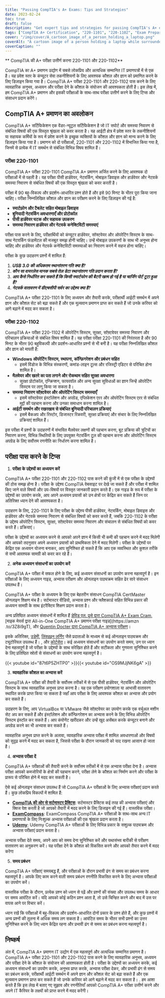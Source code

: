```yaml
---
title: "Passing CompTIA's A+ Exams: Tips and Strategies"
date: 2023-02-24
toc: true
draft: false
description: "Get expert tips and strategies for passing CompTIA's A+ exams, including essential acronyms, equipment knowledge, and common troubleshooting procedures."
tags: ["CompTIA A+ Certification", "220-1101", "220-1102", "Exam Preparation", "IT Certification", "IT Career", "Information Technology", "Test-Taking Strategies", "Study Tips", "Technical Skills", "Troubleshooting Techniques", "Hardware Components", "Software Installation", "Networking Concepts", "Security Principles", "Data Recovery", "Online Learning"]
cover: "/img/cover/A_cartoon_image_of_a_person_holding_a_laptop.png"
coverAlt: "A cartoon image of a person holding a laptop while surrounded by various computer hardware components and networking cables, with a thought bubble displaying a series of CompTIA A+ acronyms and troubleshooting procedures."
coverCaption: ""
---
```


 ** CompTIA की A+ परीक्षा उत्तीर्ण करना 220-1101 और 220-1102**
 
 CompTIA का A+ प्रमाणन उद्योग में सबसे लोकप्रिय और अत्यधिक सम्मानित IT प्रमाणपत्रों में से एक है। यह प्रवेश स्तर के कंप्यूटर सेवा तकनीशियनों के लिए आवश्यक कौशल और ज्ञान को प्रमाणित करने के लिए डिज़ाइन किया गया है। CompTIA A+ परीक्षा 220-1101 और 220-1102 पास करने के लिए व्यावहारिक अनुभव, अध्ययन और परीक्षा देने के कौशल के संयोजन की आवश्यकता होती है। इस लेख में, हम CompTIA A+ प्रमाणन और इसकी परीक्षाओं के साथ-साथ परीक्षा उत्तीर्ण करने के लिए टिप्स और संसाधन प्रदान करेंगे।
 
 ## CompTIA A+ प्रमाणन का अवलोकन
 
 CompTIA A+ सर्टिफिकेशन एक वेंडर-न्यूट्रल सर्टिफिकेशन है जो IT सपोर्ट और समस्या निवारण से संबंधित विषयों की एक विस्तृत श्रृंखला को कवर करता है। यह आईटी क्षेत्र में प्रवेश स्तर के तकनीशियनों या सहायक कर्मियों के रूप में प्रवेश करने के इच्छुक व्यक्तियों के कौशल और ज्ञान को मान्य करने के लिए डिज़ाइन किया गया है। प्रमाणन को दो परीक्षाओं, 220-1101 और 220-1102 में विभाजित किया गया है, जिनमें से प्रत्येक में IT समर्थन से संबंधित विभिन्न विषय शामिल हैं।
 
 ### परीक्षा 220-1101
 
 CompTIA A+ परीक्षा 220-1101 CompTIA A+ प्रमाणन अर्जित करने के लिए आवश्यक दो परीक्षाओं में से पहली है। यह परीक्षा पीसी हार्डवेयर, नेटवर्किंग, मोबाइल डिवाइस और हार्डवेयर और नेटवर्क समस्या निवारण से संबंधित विषयों की एक विस्तृत श्रृंखला को कवर करती है।
 
 परीक्षा में 90 बहु-विकल्प और प्रदर्शन-आधारित प्रश्न होते हैं और इसे 90 मिनट के भीतर पूरा किया जाना चाहिए। परीक्षा निम्नलिखित कौशल और ज्ञान का परीक्षण करने के लिए डिज़ाइन की गई है:
 
 - **स्मार्टफ़ोन और टैबलेट सहित मोबाइल डिवाइस**
 - **बुनियादी नेटवर्किंग अवधारणाएँ और प्रोटोकॉल**
 - **पीसी हार्डवेयर घटक और सहायक उपकरण**
 - **समस्या निवारण हार्डवेयर और नेटवर्क कनेक्टिविटी समस्याएं**
 
 परीक्षा पास करने के लिए, परीक्षार्थियों को कंप्यूटर हार्डवेयर, सॉफ्टवेयर और ऑपरेटिंग सिस्टम के साथ-साथ नेटवर्किंग फंडामेंटल की मजबूत समझ होनी चाहिए। उन्हें मोबाइल उपकरणों के साथ भी अनुभव होना चाहिए और हार्डवेयर और नेटवर्क कनेक्टिविटी समस्याओं का निवारण करने में सहज होना चाहिए।
 
 परीक्षा के कुछ उदाहरण प्रश्नों में शामिल हैं:
 
 1. ***USB 3.0 की अधिकतम स्थानांतरण गति क्या है?***
 2. ***कौन सा वायरलेस मानक सबसे तेज़ डेटा स्थानांतरण गति प्रदान करता है?***
 3. ***आप कैसे निर्धारित कर सकते हैं कि किसी स्मार्टफोन की बैटरी खत्म हो गई है या चार्जिंग पोर्ट टूटा हुआ है?***
 4. ***नेटवर्क वातावरण में डीएचसीपी सर्वर का उद्देश्य क्या है?***
 
 CompTIA A+ परीक्षा 220-1101 के लिए अध्ययन और तैयारी करके, परीक्षार्थी आईटी समर्थन में अपने ज्ञान और कौशल सेट को बढ़ा सकते हैं और एक मूल्यवान प्रमाणन प्राप्त कर सकते हैं जो उनके करियर को आगे बढ़ाने में मदद कर सकता है।
 
 
 ### परीक्षा 220-1102
 
 CompTIA A+ परीक्षा 220-1102 में ऑपरेटिंग सिस्टम, सुरक्षा, सॉफ़्टवेयर समस्या निवारण और परिचालन प्रक्रियाओं से संबंधित विषय शामिल हैं। यह परीक्षा परीक्षा 220-1101 की निरंतरता है और 90 मिनट के भीतर 90 बहुविकल्पी और प्रदर्शन-आधारित प्रश्नों से भी बनी है। यह परीक्षा निम्नलिखित कौशल और ज्ञान को मापती है:
 
 - **Windows ऑपरेटिंग सिस्टम, स्थापना, कॉन्फ़िगरेशन और प्रबंधन सहित**
   - इसमें विंडोज के विभिन्न संस्करणों, कमांड-लाइन टूल्स और रजिस्ट्री एडिटर से परिचित होना शामिल है।
 - **मैलवेयर और खतरे का पता लगाने और रोकथाम सहित सुरक्षा अवधारणा**
   - सुरक्षा प्रोटोकॉल, एन्क्रिप्शन, फायरवॉल और अन्य सुरक्षा सुविधाओं का ज्ञान जिन्हें ऑपरेटिंग सिस्टम पर लागू किया जा सकता है।
 - **समस्या निवारण सॉफ़्टवेयर और ऑपरेटिंग सिस्टम समस्याएँ**
   - इसमें सॉफ्टवेयर इंस्टॉलेशन और अपग्रेड, एप्लिकेशन एरर और ऑपरेटिंग सिस्टम एरर से संबंधित मुद्दों की पहचान करना और उनका समाधान करना शामिल है।
 - **आईटी समर्थन और रखरखाव से संबंधित बुनियादी परिचालन प्रक्रियाएं**
   - इसमें बैकअप और रिस्टोर, डिजास्टर रिकवरी, सुरक्षा प्रक्रियाएं और संचार के लिए निम्नलिखित प्रक्रियाएं शामिल हैं।
 
 इस परीक्षा में प्रश्नों के उदाहरणों में संभावित मैलवेयर लक्षणों की पहचान करना, बूट प्रक्रिया की त्रुटियों का निवारण करना, विभिन्न स्थितियों के लिए उपयुक्त नेटवर्किंग टूल की पहचान करना और ऑपरेटिंग सिस्टम अपग्रेड के लिए सर्वोत्तम रणनीति का निर्धारण करना शामिल है।
 
 ## परीक्षा पास करने के टिप्स
 
 1. **परीक्षा के उद्देश्यों का अध्ययन करें**
 
 CompTIA A+ परीक्षा 220-1101 और 220-1102 पास करने की कुंजी में से एक परीक्षा के उद्देश्यों की ठोस समझ होना है। परीक्षा के उद्देश्य CompTIA वेबसाइट पर देखे जा सकते हैं और परीक्षा में शामिल किए जाने वाले विषयों और उप-विषयों पर विस्तृत जानकारी प्रदान करते हैं। एक गाइड के रूप में परीक्षा के उद्देश्यों का उपयोग करके, आप अपने अध्ययन प्रयासों को उन क्षेत्रों पर केंद्रित कर सकते हैं जिन पर अतिरिक्त ध्यान देने की आवश्यकता है।
 
 उदाहरण के लिए, 220-1101 के लिए परीक्षा के उद्देश्य पीसी हार्डवेयर, नेटवर्किंग, मोबाइल डिवाइस और हार्डवेयर और नेटवर्क समस्या निवारण से संबंधित विषयों को कवर करते हैं, जबकि 220-1102 के परीक्षा के उद्देश्य ऑपरेटिंग सिस्टम, सुरक्षा, सॉफ़्टवेयर समस्या निवारण और संचालन से संबंधित विषयों को कवर करते हैं। प्रक्रियाएं।
 
 परीक्षा के उद्देश्यों का अध्ययन करने से आपको अपने ज्ञान में किसी भी कमी की पहचान करने में मदद मिलेगी और आपको तदनुसार अपने अध्ययन प्रयासों को प्राथमिकता देने में मदद मिलेगी। परीक्षा के उद्देश्यों पर केंद्रित एक अध्ययन योजना बनाकर, आप सुनिश्चित हो सकते हैं कि आप एक व्यवस्थित और कुशल तरीके से सभी आवश्यक सामग्री को कवर कर रहे हैं।
 
 2. **अनेक अध्ययन संसाधनों का उपयोग करें**
 
 CompTIA A+ परीक्षा में सफल होने के लिए, कई अध्ययन संसाधनों का उपयोग करना महत्वपूर्ण है। इन परीक्षाओं के लिए अध्ययन गाइड, अभ्यास परीक्षण और ऑनलाइन पाठ्यक्रम सहित ढेर सारे संसाधन उपलब्ध हैं।
 
 CompTIA A+ परीक्षा के अध्ययन के लिए एक बेहतरीन संसाधन CompTIA CertMaster ऑनलाइन शिक्षण मंच है। सर्टमास्टर वीडियो, अभ्यास प्रश्न और फ्लैशकार्ड सहित विभिन्न प्रकार की अध्ययन सामग्री के साथ इंटरैक्टिव शिक्षण प्रदान करता है।
 
 अन्य प्रतिष्ठित अध्ययन संसाधनों में शामिल हैं [डेविड एल. प्रूसे द्वारा CompTIA A+ Exam Cram](https://amzn.to/3IFzAQG), [माइक मेयर्स द्वारा All-in-One CompTIA A+ प्रमाणन परीक्षा गाइड](https://amzn .to/3Z8i9gT), और [Quentin Docter द्वारा CompTIA A+ अभ्यास परीक्षण](https://amzn.to/3IDuQuN)।
 
 इसके अतिरिक्त, [उडेमी](https://www.udemy.com/), [लिंक्डइन लर्निंग](https://www.linkedin.com/learning-login/) जैसे प्रदाताओं के माध्यम से कई ऑनलाइन पाठ्यक्रम और ट्यूटोरियल उपलब्ध हैं। , और [कोर्टसेरा](https://www.coursera.org/)। कई अध्ययन संसाधनों का उपयोग करते समय, उन पर ध्यान देना महत्वपूर्ण है जो परीक्षा के उद्देश्यों के साथ संरेखित होते हैं और सटीकता और गुणवत्ता सुनिश्चित करने के लिए प्रतिष्ठित स्रोतों से संसाधनों का उपयोग करना महत्वपूर्ण है।
 
 {{< youtube id="87t6P5ZHTP0" >}}{{< youtube id="OS9MJjNK6gA" >}}
 
 3. **व्यावहारिक कौशल का अभ्यास करें**
 
 CompTIA A+ परीक्षा की तैयारी के सर्वोत्तम तरीकों में से एक पीसी हार्डवेयर, नेटवर्किंग और ऑपरेटिंग सिस्टम के साथ व्यावहारिक अनुभव प्राप्त करना है। यह एक परीक्षण प्रयोगशाला या आभासी वातावरण स्थापित करके प्राप्त किया जा सकता है जहाँ आप परीक्षा के लिए आवश्यक कौशल का अभ्यास और प्रयोग कर सकते हैं।
 
 उदाहरण के लिए, आप VirtualBox या VMware जैसे सॉफ़्टवेयर का उपयोग करके एक वर्चुअल मशीन सेट अप कर सकते हैं और इंस्टॉलेशन और कॉन्फ़िगरेशन का अभ्यास करने के लिए विभिन्न ऑपरेटिंग सिस्टम इंस्टॉल कर सकते हैं। आप कंपोनेंट खरीदकर और उन्हें खुद असेंबल करके कंप्यूटर बनाने और अपग्रेड करने का भी अभ्यास कर सकते हैं।
 
 व्यावहारिक अनुभव प्राप्त करने के अलावा, व्यावहारिक अभ्यास परीक्षा में शामिल अवधारणाओं और विषयों को सुदृढ़ करने में मदद कर सकता है, जिससे परीक्षा के दौरान जानकारी को याद रखना आसान हो जाता है।
 
 4. **अभ्यास परीक्षा दें**
 
 CompTIA A+ परीक्षाओं की तैयारी करने के सर्वोत्तम तरीकों में से एक अभ्यास परीक्षा देना है। अभ्यास परीक्षा आपको कमजोरियों के क्षेत्रों की पहचान करने, परीक्षा लेने के कौशल का निर्माण करने और परीक्षा के प्रारूप से परिचित होने में मदद कर सकती है।
 
 ऐसे कई ऑनलाइन संसाधन उपलब्ध हैं जो CompTIA A+ परीक्षाओं के लिए अभ्यास परीक्षाएं प्रदान करते हैं। कुछ लोकप्रिय विकल्पों में शामिल हैं:
 
 - [**CompTIA की ओर से सर्टमास्टर प्रैक्टिस**](https://www.comptia.org/training/certmaster-practice/a): सर्टमास्टर प्रैक्टिस कई तरह की अभ्यास परीक्षाएं और क्विज पेश करती है जो आपको तैयारी में मदद करने के लिए डिजाइन की गई हैं। वास्तविक परीक्षा।
 - [**ExamCompass**](https://www.examcompass.com/): ExamCompass CompTIA A+ परीक्षाओं के साथ-साथ अन्य IT प्रमाणपत्रों के लिए निःशुल्क अभ्यास परीक्षाओं की एक श्रृंखला प्रदान करता है।
 - [**Udemy**](https://www.udemy.com/): Udemy CompTIA A+ परीक्षाओं के लिए विभिन्न प्रकार के सशुल्क पाठ्यक्रम और अभ्यास परीक्षाएं प्रदान करता है।
 
 अभ्यास परीक्षा देते समय, अपने आप को समय देना सुनिश्चित करें और यथासंभव बारीकी से परीक्षण वातावरण का अनुकरण करें। यह परीक्षा देने के कौशल को विकसित करने और आपको तैयार करने में मदद करेगा
 
 5. **समय प्रबंधन**
 
 CompTIA A+ परीक्षाएं समयबद्ध हैं, और परीक्षाओं के दौरान प्रभावी ढंग से समय का प्रबंधन करना महत्वपूर्ण है। आपके लिए काम करने वाली समय प्रबंधन रणनीति विकसित करने के लिए अभ्यास परीक्षाओं का उपयोग करें।
 
 वास्तविक परीक्षा के दौरान, प्रत्येक प्रश्न को ध्यान से पढ़ें और प्रश्नों की संख्या और उपलब्ध समय के आधार पर समय आवंटित करें। यदि आपको कोई कठिन प्रश्न आता है, तो उसे चिन्हित करने और बाद में उस पर वापस आने पर विचार करें।
 
 ध्यान रखें कि परीक्षाओं में बहु-विकल्प और प्रदर्शन-आधारित दोनों प्रकार के प्रश्न होते हैं, और कुछ प्रश्नों में अन्य प्रश्नों की तुलना में अधिक समय लग सकता है। आवंटित समय के भीतर सभी प्रश्नों का उत्तर सुनिश्चित करने के लिए ध्यान केंद्रित रहना और प्रभावी ढंग से समय का प्रबंधन करना महत्वपूर्ण है।
 
 ## निष्कर्ष
 अंत में, CompTIA A+ प्रमाणन IT उद्योग में एक महत्वपूर्ण और अत्यधिक सम्मानित प्रमाणन है। CompTIA A+ परीक्षा 220-1101 और 220-1102 पास करने के लिए व्यावहारिक अनुभव, अध्ययन और परीक्षा देने के कौशल के संयोजन की आवश्यकता होती है। परीक्षा के उद्देश्यों का अध्ययन करके, कई अध्ययन संसाधनों का उपयोग करके, अनुभव प्राप्त करके, अभ्यास परीक्षा देकर, और प्रभावी ढंग से समय का प्रबंधन करके, परीक्षार्थी आईटी समर्थन में अपने ज्ञान और कौशल सेट को बढ़ा सकते हैं और एक मूल्यवान प्रमाणन प्राप्त कर सकते हैं जो उनके करियर को आगे बढ़ाने में मदद कर सकता है। . हम आशा करते हैं कि इस लेख में बताए गए सुझाव और रणनीतियाँ आपको CompTIA A+ परीक्षा उत्तीर्ण करने और अपने IT कैरियर के लक्ष्यों को प्राप्त करने में मदद करेंगी।
